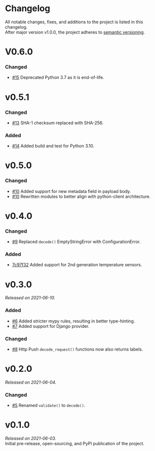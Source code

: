 # Changelog
All notable changes, fixes, and additions to the project is listed in this changelog.  
After major version v1.0.0, the project adheres to [semantic versioning](https://semver.org/).

# V0.6.0
### Changed
- [#15](https://github.com/disruptive-technologies/python-integrations/pull/15) Deprecated Python 3.7 as it is end-of-life.

# v0.5.1
### Changed
- [#13](https://github.com/disruptive-technologies/python-integrations/pull/13) SHA-1 checksum replaced with SHA-256.

### Added
- [#14](https://github.com/disruptive-technologies/python-integrations/pull/14) Added build and test for Python 3.10.

# v0.5.0
### Changed
- [#10](https://github.com/disruptive-technologies/python-integrations/pull/10) Added support for new metadata field in payload body.
- [#10](https://github.com/disruptive-technologies/python-integrations/pull/10) Rewritten modules to better align with python-client architecture.

# v0.4.0
### Changed
- [#9](https://github.com/disruptive-technologies/python-integrations/pull/9) Replaced `decode()` EmptyStringError with ConfigurationError.

### Added
- [7c97f32](https://github.com/disruptive-technologies/python-integrations/commit/7c97f32b64a0b150cc2a45747afc274c5ddae786) Added support for 2nd generation temperature sensors.

# v0.3.0
_Released on 2021-06-10._
### Added
- [#6](https://github.com/disruptive-technologies/python-integrations/pull/6) Added stricter mypy rules, resulting in better type-hinting.
- [#7](https://github.com/disruptive-technologies/python-integrations/pull/7) Added support for Django provider.

### Changed
- [#8](https://github.com/disruptive-technologies/python-integrations/pull/8) Http Push `decode_request()` functions now also returns labels.

# v0.2.0
_Released on 2021-06-04._  
### Changed
- [#5](https://github.com/disruptive-technologies/python-integrations/pull/5) Renamed `validate()` to `decode()`.


# v0.1.0
_Released on 2021-06-03._  
Initial pre-release, open-sourcing, and PyPI publication of the project.
